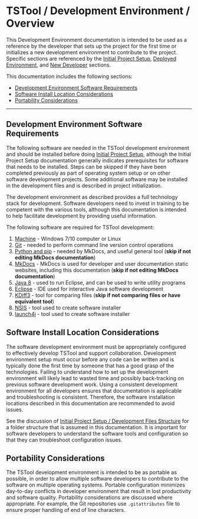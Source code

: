 # TSTool / Development Environment / Overview ##

This Development Environment documentation is intended to be used as a reference by the developer that
sets up the project for the first time or initializes a new development environment to contribute to the project.
Specific sections are referenced by the [Initial Project Setup](../project-init/overview/),
[Deployed Environment](../deployed-env/overview/), and
[New Developer](../dev-new/overview/) sections.

This documentation includes the following sections:

* [Development Environment Software Requirements](#development-environment-software-requirements)
* [Software Install Location Considerations](#software-install-location-considerations)
* [Portability Considerations](#portability-considerations)

-----

## Development Environment Software Requirements ##

The following software are needed in the TSTool development environment and should be installed before doing [Initial Project Setup](../project-init/overview/),
although the Initial Project Setup documentation generally indicates prerequisites for software that needs to be installed.
Steps can be skipped if they have been completed previously as part of operating system setup or on other software development projects.
Some additional software may be installed in the development files and is described in project initialization.

The development environment as described provides a full technology stack for development.
Software developers need to invest in training to be competent with the various tools,
although this documentation is intended to help facilitate development by providing useful information.

The following software are required for TSTool development:

1. [Machine](machine) - Windows 7/10 computer or Linux
2. [Git](git) - needed to perform command line version control operations
3. [Python and pip](python) - needed by MkDocs, and useful general tool (**skip if not editing MkDocs documentation**)
4. [MkDocs](mkdocs) - MkDocs is used for developer and user documentation static websites, including this documentation (**skip if not editing MkDocs documentation**)
5. [Java 8](java8) - used to run Eclipse, and can be used to write utility programs
6. [Eclipse](eclipse) - IDE used for interactive Java software development
7. [KDiff3](kdiff3) - tool for comparing files (**skip if not comparing files or have equivalent tool**)
8. [NSIS](nsis) - tool used to create software installer
9. [launch4j](launch4j) - tool used to create software installer

## Software Install Location Considerations ##

The software development environment must be appropriately configured to effectively develop TSTool and support collaboration.
Development environment setup must occur before any code can be written
and is typically done the first time by someone that has a good grasp of the technologies.
Failing to understand how to set up the development environment will likely lead to wasted time
and possibly back-tracking on previous software development work.
Using a consistent development environment for all developers ensures that documentation is applicable and troubleshooting is consistent.
Therefore, the software installation locations described in this documentation are recommended to avoid issues.

See the discussion of [Initial Project Setup / Development Files Structure](../project-init/overview#development-files-structure)
for a folder structure that is assumed in this documentation.
It is important for software developers to understand the software tools and configuration so that they can troubleshoot configuration issues.

## Portability Considerations ##

The TSTool development environment is intended to be as portable as possible,
in order to allow multiple software developers to contribute to the software on multiple operating systems.
Portable configuration minimizes day-to-day conflicts in developer environment that result in lost productivity and software quality.
Portability considerations are discussed where appropriate.
For example, the Git repositories use `.gitattributes` file to ensure proper handling of end of line characters.
